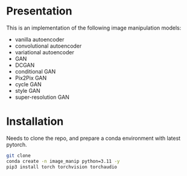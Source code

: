 # Presentation
This is an implementation of the following image manipulation models:
- vanilla autoencoder
- convolutional autoencoder
- variational autoencoder
- GAN
- DCGAN
- conditional GAN
- Pix2Pix GAN
- cycle GAN
- style GAN
- super-resolution GAN

# Installation
Needs to clone the repo, and prepare a conda environment with latest pytorch.
```bash
git clone
conda create -n image_manip python=3.11 -y
pip3 install torch torchvision torchaudio
```